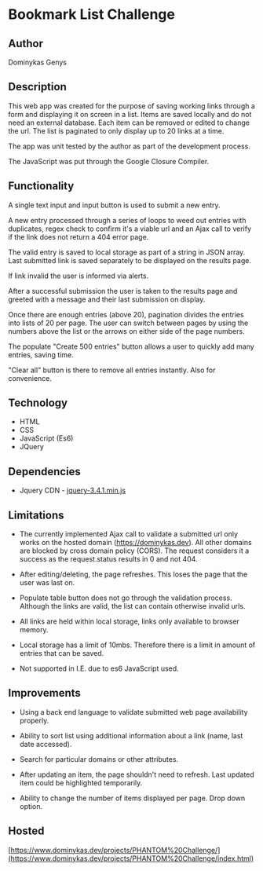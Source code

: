# Bookmark List Challenge

## Author

Dominykas Genys

## Description

This web app was created for the purpose of saving working links through a form and displaying it on screen in a list. Items are saved locally and do not need an external database. Each item can be removed or edited to change the url. The list is paginated to only display up to 20 links at a time.

The app was unit tested by the author as part of the development process.

The JavaScript was put through the Google Closure Compiler.

## Functionality 

A single text input and input button is used to submit a new entry.

A new entry processed through a series of loops to weed out entries with duplicates, regex check to confirm it's a viable url and an Ajax call to verify if the link does not return a 404 error page.

The valid entry is saved to local storage as part of a string in JSON array. Last submitted link is saved separately to be displayed on the results page.

If link invalid the user is informed via alerts.

After a successful submission the user is taken to the results page and greeted with a message and their last submission on display.

Once there are enough entries (above 20), pagination divides the entries into lists of 20 per page. The user can switch between pages by using the numbers above the list or the arrows on either side of the page numbers.

The populate "Create 500 entries" button allows a user to quickly add many entries, saving time.

"Clear all" button is there to remove all entries instantly. Also for convenience.

## Technology

* HTML
* CSS
* JavaScript (Es6)
* JQuery

## Dependencies

* Jquery CDN -  [jquery-3.4.1.min.js](https://code.jquery.com/jquery-3.4.1.min.js)

## Limitations

* The currently implemented Ajax call to validate a submitted url only works on the hosted domain (https://dominykas.dev). All other domains are blocked by cross domain policy (CORS). The request considers it a success as the request.status results in 0 and  not 404.

* After editing/deleting, the page refreshes. This loses the page that the user was last on. 

* Populate table button does not go through the validation process. Although the links are valid, the list can contain otherwise invalid urls.

* All links are held within local storage, links only available to browser memory.

* Local storage has a limit of 10mbs. Therefore there is a limit in amount of entries that can be saved.

* Not supported in I.E. due to es6 JavaScript used.

## Improvements

* Using a back end language to validate submitted web page availability properly.

* Ability to sort list using additional information about a link (name, last date accessed).

* Search for particular domains or other attributes.

* After updating an item, the page shouldn't need to refresh. Last updated item could be highlighted temporarily.

* Ability to change the number of items displayed per page. Drop down option.

## Hosted

[https://www.dominykas.dev/projects/PHANTOM%20Challenge/](https://www.dominykas.dev/projects/PHANTOM%20Challenge/index.html)